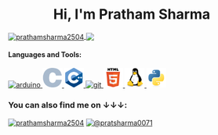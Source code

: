 <h1 align="center">Hi, I'm Pratham Sharma</h1>

<a href="https://github.com/anuraghazra/github-readme-stats">
  <img align="center" src="https://github-readme-stats.vercel.app/api?username=prathamsharma2504&hide=stars&show_icons=true&locale=en" alt="prathamsharma2504" />
</a>
<a href="https://github.com/anuraghazra/github-readme-stats">
  <img align="center" src="https://github-readme-stats.vercel.app/api/top-langs/?username=prathamsharma2504&langs_count=6" />
</a>

<h4 align="left">Languages and Tools:</h4>
<p align="left"> <a href="https://www.arduino.cc/" target="_blank"> <img src="https://cdn.worldvectorlogo.com/logos/arduino-1.svg" alt="arduino" width="40" height="40"/> </a> <a href="https://www.cprogramming.com/" target="_blank"> <img src="https://raw.githubusercontent.com/devicons/devicon/master/icons/c/c-original.svg" alt="c" width="40" height="40"/> </a> <a href="https://www.w3schools.com/cpp/" target="_blank"> <img src="https://raw.githubusercontent.com/devicons/devicon/master/icons/cplusplus/cplusplus-original.svg" alt="cplusplus" width="40" height="40"/> </a> <a href="https://git-scm.com/" target="_blank"> <img src="https://www.vectorlogo.zone/logos/git-scm/git-scm-icon.svg" alt="git" width="40" height="40"/> </a> <a href="https://www.w3.org/html/" target="_blank"> <img src="https://raw.githubusercontent.com/devicons/devicon/master/icons/html5/html5-original-wordmark.svg" alt="html5" width="40" height="40"/> </a> <a href="https://www.linux.org/" target="_blank"> <img src="https://raw.githubusercontent.com/devicons/devicon/master/icons/linux/linux-original.svg" alt="linux" width="40" height="40"/> </a> <a href="https://www.python.org" target="_blank"> <img src="https://raw.githubusercontent.com/devicons/devicon/master/icons/python/python-original.svg" alt="python" width="40" height="40"/> </a> </p>

<h3 align="left">You can also find me on ↓↓↓:</h3>
<p align="left">
<a href="https://linkedin.com/in/prathamsharma2504" target="blank"><img align="center" src="https://cdn.jsdelivr.net/npm/simple-icons@3.0.1/icons/linkedin.svg" alt="prathamsharma2504" height="30" width="40" /></a>
<a href="https://medium.com/@pratsharma0071" target="blank"><img align="center" src="https://cdn.jsdelivr.net/npm/simple-icons@3.0.1/icons/medium.svg" alt="@pratsharma0071" height="30" width="40" /></a>
</p>
